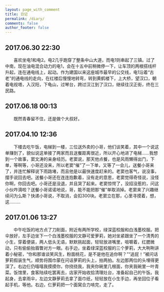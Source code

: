 ```yaml
---
layout: page_with_comment
title: 日记
permalink: /diary/
comments: false
author_footer: false
---
```


## 2017.06.30 22:30  
　　喜欢坐电1和电2。电2几乎跑穿了整条中山大道，而电1则串起了三镇。过了中南，现在油电混合动力的电1，会在十五中前稍微停一下，让车顶的两根搭线杆升起，连在通电线上，起动。作为建国以来这座城市最早的公交线，电1沿着“古老”的通电线的走向，在红楼后慢慢地转弯，转到黄鹤楼下，上大桥，望汉口，朝着电视塔，入汉阳，下龟山，过琴台，跨过汉江到了汉口，继续往汉正街，终在三民路。

## 2017.06.18 00:13  
　　既然青春留不住，还是做个大叔好。

## 2017.04.10 12:36  
　　下楼去吃午饭，电梯到一楼，三位送外卖的小哥，他们谈笑着，其中一个说这单赚到了，貌似说这单接了两家而且送餐距离很近，所以开心地进了电梯……我想到一个故事，窦文涛的亲身经历。老窦说，那天他点餐，也是风雨懒得出门，下单，等啊等，小哥还没来，所以老窦“催”了一下单，又等了一会儿，送餐小哥来了，并连忙解释说下雨路堵，而且他是以最快速度赶来的。老窦也客气，说没事，摆手说回去吧。送餐小哥还在连连抱歉着，没有走的意思，老窦觉得奇怪说，没怪你啊，你回去吧。小哥还是没退，并且哭了起来。老窦惊愕了，没招没惹的，问这小伙咋滴啦？送餐小哥诺诺地说，哥，能不能把那“催”单取消掉。老窦来了兴趣继续问为么斯？快递小哥说，不取消，会扣300块。老窦立在那，心里寻摸着，想，这………

## 2017.01.06 13:27  
　　中午吃饭的地方点了刀削面，附近有两所学校，绿深蓝校服和白浅墨校服。把伞放好，左手边坐下一个白浅墨校服的文静可爱萝莉，她对坐紧跟坐了一个清秀的小生，穿着便装，两人低头无语，默默挑起面，轻轻放进嘴里，咀嚼着，红腮微动，只有偷偷抬眉瞥对方一眼。右手边，坐着绿深蓝校服的三个萝莉，大大咧咧讲着小秘密，“你和那谁谈笑风生，粉面桃花，是不是他在追你啊？”“追屁！”被问话萝莉假装生气，顺势将围巾蒙在问话萝莉的头上，拍两拍。左边那两位的头埋得更深了。右边仨仍嘻嘻我摸摸你，你挠挠我，我夹你碗里几根面，你夹我碗里一叶青菜。饭馆里，食客陆续吃罢离去，店家开始收拾清理灶台，准备起自己的午饭。我起身，去拿雨伞，左边文静萝莉去拿了面巾纸，轻轻放在小生手边，再坐回位子看起手机，等他。右边，仨萝莉把一个面窝合力啃完，走了。
